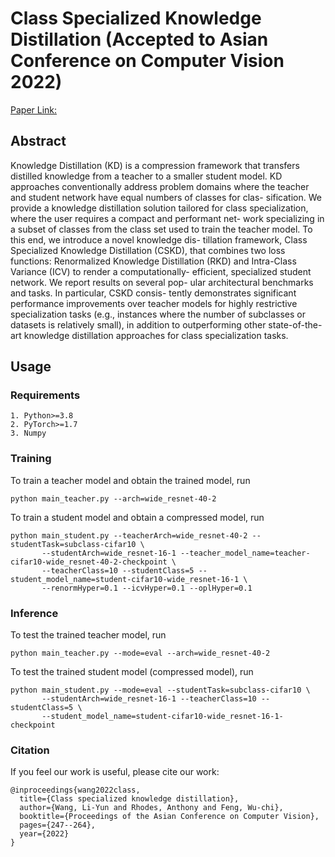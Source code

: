 # Class Specialized Knowledge Distillation (Accepted to Asian Conference on Computer Vision 2022)

[Paper Link:](https://openaccess.thecvf.com/content/ACCV2022/papers/Wang_Class_Specialized_Knowledge_Distillation_ACCV_2022_paper.pdf)

## Abstract
Knowledge Distillation (KD) is a compression framework that transfers distilled knowledge from a teacher to a smaller student model. KD approaches conventionally address problem domains where the teacher and student network have equal numbers of classes for clas- sification. We provide a knowledge distillation solution tailored for class specialization, where the user requires a compact and performant net- work specializing in a subset of classes from the class set used to train the teacher model. To this end, we introduce a novel knowledge dis- tillation framework, Class Specialized Knowledge Distillation (CSKD), that combines two loss functions: Renormalized Knowledge Distillation (RKD) and Intra-Class Variance (ICV) to render a computationally- efficient, specialized student network. We report results on several pop- ular architectural benchmarks and tasks. In particular, CSKD consis- tently demonstrates significant performance improvements over teacher models for highly restrictive specialization tasks (e.g., instances where the number of subclasses or datasets is relatively small), in addition to outperforming other state-of-the-art knowledge distillation approaches for class specialization tasks.

## Usage
### Requirements
```
1. Python>=3.8
2. PyTorch>=1.7
3. Numpy
```

### Training
To train a teacher model and obtain the trained model, run
```
python main_teacher.py --arch=wide_resnet-40-2
```

To train a student model and obtain a compressed model, run
```
python main_student.py --teacherArch=wide_resnet-40-2 --studentTask=subclass-cifar10 \
       --studentArch=wide_resnet-16-1 --teacher_model_name=teacher-cifar10-wide_resnet-40-2-checkpoint \
       --teacherClass=10 --studentClass=5 --student_model_name=student-cifar10-wide_resnet-16-1 \
       --renormHyper=0.1 --icvHyper=0.1 --oplHyper=0.1
```

### Inference
To test the trained teacher model, run
```
python main_teacher.py --mode=eval --arch=wide_resnet-40-2
```

To test the trained student model (compressed model), run
```
python main_student.py --mode=eval --studentTask=subclass-cifar10 \
       --studentArch=wide_resnet-16-1 --teacherClass=10 --studentClass=5 \
       --student_model_name=student-cifar10-wide_resnet-16-1-checkpoint
```

### Citation
If you feel our work is useful, please cite our work:
```
@inproceedings{wang2022class,
  title={Class specialized knowledge distillation},
  author={Wang, Li-Yun and Rhodes, Anthony and Feng, Wu-chi},
  booktitle={Proceedings of the Asian Conference on Computer Vision},
  pages={247--264},
  year={2022}
}
```


